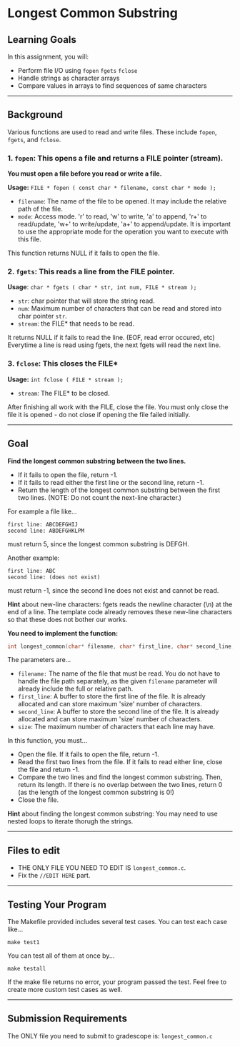 # Longest Common Substring

## Learning Goals

In this assignment, you will:

- Perform file I/O using `fopen` `fgets` `fclose`
- Handle strings as character arrays
- Compare values in arrays to find sequences of same characters
---
## Background
Various functions are used to read and write files. These include `fopen`, `fgets`, and `fclose`.

### 1. `fopen`: This opens a file and returns a FILE pointer (stream). 
**You must open a file before you read or write a file.**

**Usage:** `FILE * fopen ( const char * filename, const char * mode );`
- `filename`: The name of the file to be opened. It may include the relative path of the file.
- `mode`: Access mode. 'r' to read, 'w' to write, 'a' to append, 'r+' to read/update, 'w+' to write/update, 'a+' to append/update. It is important to use the appropriate mode for the operation you want to execute with this file.

This function returns NULL if it fails to open the file.

### 2. `fgets`: This reads a line from the FILE pointer.

**Usage**: `char * fgets ( char * str, int num, FILE * stream );`
- `str`: char pointer that will store the string read.
- `num`: Maximum number of characters that can be read and stored into char pointer `str`.
- `stream`: the FILE* that needs to be read.

It returns NULL if it fails to read the line. (EOF, read error occured, etc)
Everytime a line is read using fgets, the next fgets will read the next line.

### 3. `fclose`: This closes the FILE*
**Usage:** `int fclose ( FILE * stream );`
- `stream`: The FILE* to be closed.

After finishing all work with the FILE, close the file.
You must only close the file it is opened - do not close if opening the file failed initially.

---
## Goal
**Find the longest common substring between the two lines.**

- If it fails to open the file, return -1.
- If it fails to read either the first line or the second line, return -1.
- Return the length of the longest common substring between the first two lines. (NOTE: Do not count the next-line character.)

For example a file like...
```plaintext
first line: ABCDEFGHIJ
second line: ABDEFGHKLPM
```
must return 5, since the longest common substring is DEFGH.

Another example:
```plaintext
first line: ABC
second line: (does not exist)
```
must return -1, since the second line does not exist and cannot be read.


**Hint** about new-line characters: fgets reads the newline character (\n) at the end of a line. The template code already removes these new-line characters so that these does not bother our works.

**You need to implement the function:**

```c
int longest_common(char* filename, char* first_line, char* second_line, int size)
```

The parameters are...
- `filename:` The name of the file that must be read. You do not have to handle the file path separately, as the given `filename` parameter will already include the full or relative path.
- `first_line`: A buffer to store the first line of the file. It is already allocated and can store maximum 'size' number of characters.
- `second_line`: A buffer to store the second line of the file. It is already allocated and can store maximum 'size' number of characters.
- `size`: The maximum number of characters that each line may have. 

In this function, you must...

- Open the file. If it fails to open the file, return -1.
- Read the first two lines from the file. If it fails to read either line, close the file and return -1.
- Compare the two lines and find the longest common substring. Then, return its length. If there is no overlap between the two lines, return 0 (as the length of the longest common substring is 0!)
- Close the file.

**Hint** about finding the longest common substring: You may need to use nested loops to iterate thorugh the strings.

---

## **Files to edit**

- THE ONLY FILE YOU NEED TO EDIT IS `longest_common.c`.
- Fix the `//EDIT HERE` part.

---

## **Testing Your Program**

The Makefile provided includes several test cases. You can test each case like...

  ```plaintext
  make test1
  ```
You can test all of them at once by...
  ```plaintext
  make testall
  ```
If the make file returns no error, your program passed the test.
Feel free to create more custom test cases as well.

---

## **Submission Requirements**

The ONLY file you need to submit to gradescope is:
`longest_common.c`
